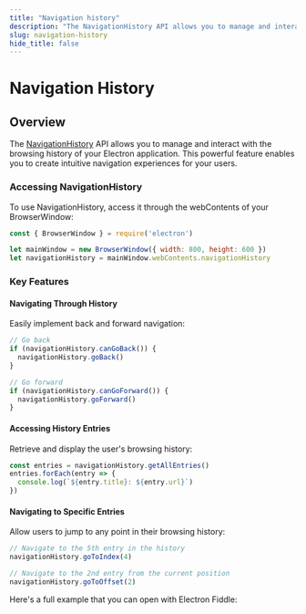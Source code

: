 ```yaml
---
title: "Navigation history"
description: "The NavigationHistory API allows you to manage and interact with the browsing history of your Electron application."
slug: navigation-history
hide_title: false
---
```


# Navigation History

## Overview
The [NavigationHistory](latest/api/navigation-history.md) API allows you to manage and interact with the browsing history of your Electron application. This powerful feature enables you to create intuitive navigation experiences for your users.

### Accessing NavigationHistory
To use NavigationHistory, access it through the webContents of your BrowserWindow:

```js
const { BrowserWindow } = require('electron')

let mainWindow = new BrowserWindow({ width: 800, height: 600 })
let navigationHistory = mainWindow.webContents.navigationHistory
```
### Key Features
#### Navigating Through History
Easily implement back and forward navigation:

```js
// Go back
if (navigationHistory.canGoBack()) {
  navigationHistory.goBack()
}

// Go forward
if (navigationHistory.canGoForward()) {
  navigationHistory.goForward()
}
```

#### Accessing History Entries
Retrieve and display the user's browsing history:

```js
const entries = navigationHistory.getAllEntries()
entries.forEach(entry => {
  console.log(`${entry.title}: ${entry.url}`)
})
```

#### Navigating to Specific Entries
Allow users to jump to any point in their browsing history:
```js
// Navigate to the 5th entry in the history
navigationHistory.goToIndex(4) 

// Navigate to the 2nd entry from the current position
navigationHistory.goToOffset(2)
```


Here's a full example that you can open with Electron Fiddle:
```fiddle docs/latest/fiddles/features/navigation-history
```